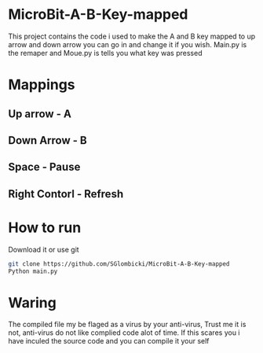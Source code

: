 # MicroBit-A-B-Key-mapped
This project contains the code i used to make the A and B key mapped to up arrow and down arrow you can go in and change it if you wish. Main.py is the remaper and Moue.py is tells you what key was pressed

# Mappings

Up arrow - A
---
Down Arrow - B
---
Space - Pause
---
Right Contorl - Refresh
---

# How to run
Download it or use git
``` Bash
git clone https://github.com/SGlombicki/MicroBit-A-B-Key-mapped
Python main.py
```

# Waring
The compiled file my be flaged as a virus by your anti-virus, Trust me it is not, anti-virus do not like complied code alot of time. If this scares you i have inculed the source code and you can compile it your self
